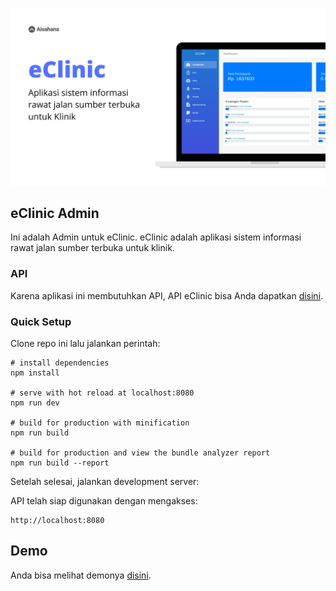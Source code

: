 ![eClinic]( ./eClinic.png "eClinic")

## eClinic Admin

Ini adalah Admin untuk eClinic. eClinic adalah aplikasi sistem informasi
rawat jalan sumber terbuka untuk klinik.

### API
Karena aplikasi ini membutuhkan API, API eClinic bisa Anda dapatkan [disini](https://github.com/aisahana/eclinic_api).

### Quick Setup
Clone repo ini lalu jalankan perintah:

```
# install dependencies
npm install

# serve with hot reload at localhost:8080
npm run dev

# build for production with minification
npm run build

# build for production and view the bundle analyzer report
npm run build --report
```

Setelah selesai, jalankan development server:

API telah siap digunakan dengan mengakses:

```
http://localhost:8080
```

## Demo
Anda bisa melihat demonya
[disini](https://www.youtube.com/playlist?list=PLq10xSDEwzczYJ3luDICP2JbM9I7A0rmK).




